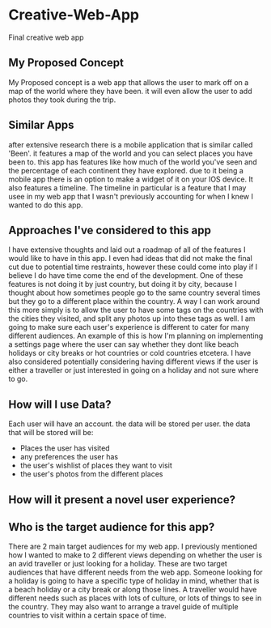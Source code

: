 # Creative-Web-App
Final creative web app

## My Proposed Concept

My Proposed concept is a web app that allows the user to mark off on a map of the world where they have been. it will even allow the user to add photos they took during the trip.

## Similar Apps

after extensive research there is a mobile application that is similar called 'Been'. it features a map of the world and you can select places you have been to. this app has features like
how much of the world you've seen and the percentage of each continent they have explored. due to it being a mobile app there is an option to make a widget of it on your IOS device. It also 
features a timeline. The timeline in particular is a feature that I may usee in my web app that I wasn't previously accounting for when I knew I wanted to do this app.

## Approaches I've considered to this app

I have extensive thoughts and laid out a roadmap of all of the features I would like to have in this app. I even had ideas that did not make the final cut due to potential time restraints,
however these could come into play if I believe I do have time come the end of the development. One of these features is not doing it by just country, but doing it by city, because I thought
about how sometimes people go to the same country several times but they go to a different place within the country. A way I can work around this more simply is to allow the user to have some tags on the countries with the cities they visited, and split any photos up into these tags as well. I am going to make sure each user's experience is different to cater for many different audiences. An example of this is how I'm planning on implementing a settings page where the user can say whether they dont like beach holidays or city breaks or hot countries or cold countries etcetera.
I have also considered potentially considering having different views if the user is either a traveller or just interested in going on a holiday and not sure where to go.

## How will I use Data?

Each user will have an account. the data will be stored per user. the data that will be stored will be:
- Places the user has visited
- any preferences the user has 
- the user's wishlist of places they want to visit
- the user's photos from the different places

## How will it present a novel user experience?



## Who is the target audience for this app?

There are 2 main target audiences for my web app. I previously mentioned how I wanted to make to 2 different views depending on whether the user is an avid traveller or just looking for a holiday. These are two target audiences that have different needs from the web app. Someone looking for a holiday is going to have a specific type of holiday in mind, whether that is a beach holiday or a city break or along those lines. A traveller would have different needs such as places with lots of culture, or lots of things to see in the country. They may also want to arrange a travel guide of multiple countries to visit within a certain space of time. 
